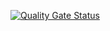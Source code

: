 [![Quality Gate Status](https://sonarcloud.io/api/project_badges/measure?project=Elena-1710_rss&metric=alert_status)](https://sonarcloud.io/summary/new_code?id=Elena-1710_rss)